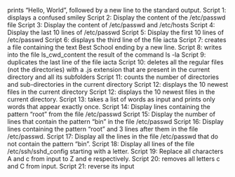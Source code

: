 prints “Hello, World”, followed by a new line to the standard output.
Script 1: displays a confused smiley
Script 2: Display the content of the /etc/passwd file
Script 3: Display the content of /etc/passwd and /etc/hosts
Script 4: Display the last 10 lines of /etc/passwd
Script 5: Display the first 10 lines of /etc/passwd
Script 6: displays the third line of the file iacta
Script 7: creates a file containing the text Best School ending by a new line.
Script 8: writes into the file ls_cwd_content the result of the command ls -la
Script 9: duplicates the last line of the file iacta
Script 10: deletes all the regular files (not the directories) with a .js extension that are present in the current directory and all its subfolders
Script 11: counts the number of directories and sub-directories in the current directory
Script 12: displays the 10 newest files in the current directory
Script 12: displays the 10 newest files in the current directory.
Script 13: takes a list of words as input and prints only words that appear exactly once.
Script 14: Display lines containing the pattern “root” from the file /etc/passwd
Script 15: Display the number of lines that contain the pattern “bin” in the file /etc/passwd
Script 16: Display lines containing the pattern “root” and 3 lines after them in the file /etc/passwd.
Script 17: Display all the lines in the file /etc/passwd that do not contain the pattern “bin”.
Script 18: Display all lines of the file /etc/ssh/sshd_config starting with a letter.
Script 19: Replace all characters A and c from input to Z and e respectively.
Script 20: removes all letters c and C from input.
Script 21: reverse its input

